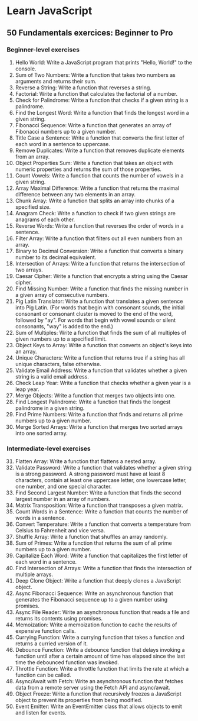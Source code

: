 # Learn JavaScript
## 50 Fundamentals exercices: Beginner to Pro

### Beginner-level exercises

1. Hello World: Write a JavaScript program that prints "Hello, World!" to the console.
2. Sum of Two Numbers: Write a function that takes two numbers as arguments and returns their sum.
3. Reverse a String: Write a function that reverses a string.
4. Factorial: Write a function that calculates the factorial of a number.
5. Check for Palindrome: Write a function that checks if a given string is a palindrome.
6. Find the Longest Word: Write a function that finds the longest word in a given string.
7. Fibonacci Sequence: Write a function that generates an array of Fibonacci numbers up to a given number.
8. Title Case a Sentence: Write a function that converts the first letter of each word in a sentence to uppercase.
9. Remove Duplicates: Write a function that removes duplicate elements from an array.
10. Object Properties Sum: Write a function that takes an object with numeric properties and returns the sum of those properties.
11. Count Vowels: Write a function that counts the number of vowels in a given string.
12. Array Maximal Difference: Write a function that returns the maximal difference between any two elements in an array.
13. Chunk Array: Write a function that splits an array into chunks of a specified size.
14. Anagram Check: Write a function to check if two given strings are anagrams of each other.
15. Reverse Words: Write a function that reverses the order of words in a sentence.
16. Filter Array: Write a function that filters out all even numbers from an array.
17. Binary to Decimal Conversion: Write a function that converts a binary number to its decimal equivalent.
18. Intersection of Arrays: Write a function that returns the intersection of two arrays.
19. Caesar Cipher: Write a function that encrypts a string using the Caesar cipher.
20. Find Missing Number: Write a function that finds the missing number in a given array of consecutive numbers.
21. Pig Latin Translator: Write a function that translates a given sentence into Pig Latin. (For words that begin with consonant sounds, the initial consonant or consonant cluster is moved to the end of the word, followed by "ay". For words that begin with vowel sounds or silent consonants, "way" is added to the end.)
22. Sum of Multiples: Write a function that finds the sum of all multiples of given numbers up to a specified limit.
23. Object Keys to Array: Write a function that converts an object's keys into an array.
24. Unique Characters: Write a function that returns true if a string has all unique characters, false otherwise.
25. Validate Email Address: Write a function that validates whether a given string is a valid email address.
26. Check Leap Year: Write a function that checks whether a given year is a leap year.
27. Merge Objects: Write a function that merges two objects into one.
28. Find Longest Palindrome: Write a function that finds the longest palindrome in a given string.
29. Find Prime Numbers: Write a function that finds and returns all prime numbers up to a given number.
30. Merge Sorted Arrays: Write a function that merges two sorted arrays into one sorted array.
### Intermediate-level exercises
31. Flatten Array: Write a function that flattens a nested array.
32. Validate Password: Write a function that validates whether a given string is a strong password. A strong password must have at least 8 characters, contain at least one uppercase letter, one lowercase letter, one number, and one special character.
33. Find Second Largest Number: Write a function that finds the second largest number in an array of numbers.
34. Matrix Transposition: Write a function that transposes a given matrix.
35. Count Words in a Sentence: Write a function that counts the number of words in a sentence.
36. Convert Temperature: Write a function that converts a temperature from Celsius to Fahrenheit and vice versa.
37. Shuffle Array: Write a function that shuffles an array randomly.
38. Sum of Primes: Write a function that returns the sum of all prime numbers up to a given number.
39. Capitalize Each Word: Write a function that capitalizes the first letter of each word in a sentence.
40. Find Intersection of Arrays: Write a function that finds the intersection of multiple arrays.
41. Deep Clone Object: Write a function that deeply clones a JavaScript object.
42. Async Fibonacci Sequence: Write an asynchronous function that generates the Fibonacci sequence up to a given number using promises.
43. Async File Reader: Write an asynchronous function that reads a file and returns its contents using promises.
44. Memoization: Write a memoization function to cache the results of expensive function calls.
45. Currying Function: Write a currying function that takes a function and returns a curried version of it.
46. Debounce Function: Write a debounce function that delays invoking a function until after a certain amount of time has elapsed since the last time the debounced function was invoked.
47. Throttle Function: Write a throttle function that limits the rate at which a function can be called.
48. Async/Await with Fetch: Write an asynchronous function that fetches data from a remote server using the Fetch API and async/await.
49. Object Freeze: Write a function that recursively freezes a JavaScript object to prevent its properties from being modified.
50. Event Emitter: Write an EventEmitter class that allows objects to emit and listen for events.
